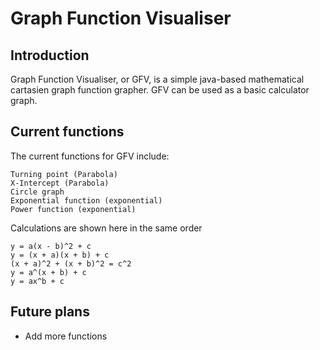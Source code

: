 # Graph Function Visualiser
## Introduction
Graph Function Visualiser, or GFV, is a simple java-based mathematical cartasien graph function grapher. GFV can be used as a basic calculator graph.

## Current functions
The current functions for GFV include:
```
Turning point (Parabola)
X-Intercept (Parabola)
Circle graph
Exponential function (exponential)
Power function (exponential)
```

Calculations are shown here in the same order
```
y = a(x - b)^2 + c
y = (x + a)(x + b) + c
(x + a)^2 + (x + b)^2 = c^2
y = a^(x + b) + c
y = ax^b + c
```

## Future plans
- Add more functions